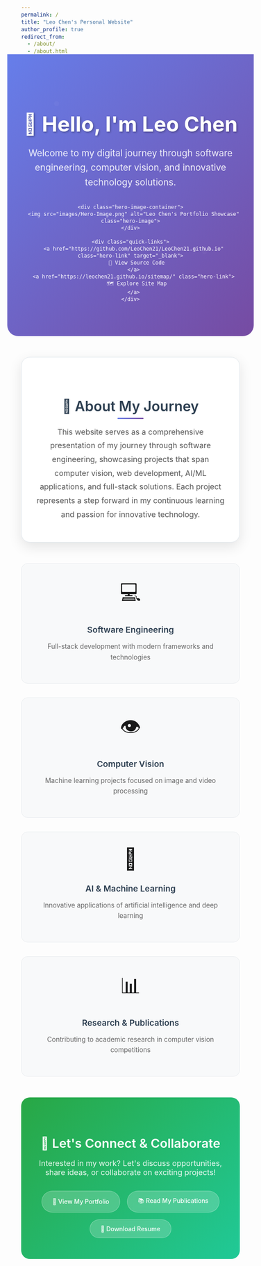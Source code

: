 ```yaml
---
permalink: /
title: "Leo Chen's Personal Website"
author_profile: true
redirect_from: 
  - /about/
  - /about.html
---
```


<style>
.hero-section {
  background: linear-gradient(135deg, #667eea 0%, #764ba2 100%);
  color: white;
  padding: 4rem 2rem;
  margin: -2rem -2rem 3rem -2rem;
  text-align: center;
  border-radius: 0 0 25px 25px;
  position: relative;
  overflow: hidden;
}

.hero-section::before {
  content: '';
  position: absolute;
  top: 0;
  left: 0;
  right: 0;
  bottom: 0;
  background: url('data:image/svg+xml,<svg xmlns="http://www.w3.org/2000/svg" viewBox="0 0 100 100"><defs><pattern id="grain" width="100" height="100" patternUnits="userSpaceOnUse"><circle cx="20" cy="20" r="1" fill="white" opacity="0.1"/><circle cx="80" cy="80" r="1" fill="white" opacity="0.1"/><circle cx="40" cy="60" r="1" fill="white" opacity="0.05"/></pattern></defs><rect width="100" height="100" fill="url(%23grain)"/></svg>');
  opacity: 0.3;
}

.hero-content {
  position: relative;
  z-index: 2;
}

.hero-title {
  font-size: 3rem;
  font-weight: 700;
  margin-bottom: 1rem;
  text-shadow: 2px 2px 4px rgba(0,0,0,0.3);
}

.hero-subtitle {
  font-size: 1.3rem;
  opacity: 0.9;
  margin-bottom: 2rem;
  max-width: 600px;
  margin-left: auto;
  margin-right: auto;
  line-height: 1.6;
}

.hero-image-container {
  margin: 2rem 0;
  position: relative;
}

.hero-image {
  max-width: 100%;
  height: auto;
  border-radius: 15px;
  box-shadow: 0 20px 40px rgba(0,0,0,0.2);
  transition: transform 0.3s ease;
}

.hero-image:hover {
  transform: scale(1.02);
}

.quick-links {
  display: flex;
  gap: 1.5rem;
  justify-content: center;
  flex-wrap: wrap;
  margin-top: 2rem;
}

.hero-link {
  display: inline-flex;
  align-items: center;
  gap: 0.5rem;
  padding: 0.75rem 1.5rem;
  background: rgba(255,255,255,0.2);
  color: white !important;
  text-decoration: none;
  border-radius: 25px;
  font-weight: 500;
  backdrop-filter: blur(10px);
  border: 1px solid rgba(255,255,255,0.3);
  transition: all 0.3s ease;
}

.hero-link:hover {
  background: rgba(255,255,255,0.3);
  transform: translateY(-2px);
  text-decoration: none;
  color: white !important;
}

.content-section {
  background: #fff;
  padding: 3rem 2rem;
  margin: 2rem 0;
  border-radius: 20px;
  box-shadow: 0 10px 30px rgba(0,0,0,0.1);
  border: 1px solid #e1e8ed;
}

.section-title {
  font-size: 2rem;
  font-weight: 600;
  color: #2c3e50;
  margin-bottom: 1.5rem;
  text-align: center;
  position: relative;
}

.section-title::after {
  content: '';
  position: absolute;
  bottom: -10px;
  left: 50%;
  transform: translateX(-50%);
  width: 60px;
  height: 3px;
  background: linear-gradient(135deg, #667eea 0%, #764ba2 100%);
  border-radius: 2px;
}

.intro-text {
  font-size: 1.1rem;
  line-height: 1.8;
  color: #555;
  text-align: center;
  max-width: 800px;
  margin: 0 auto;
}

.highlights-grid {
  display: grid;
  grid-template-columns: repeat(auto-fit, minmax(250px, 1fr));
  gap: 2rem;
  margin: 3rem 0;
}

.highlight-card {
  background: #f8f9fa;
  padding: 2rem;
  border-radius: 15px;
  text-align: center;
  transition: transform 0.3s ease;
  border: 1px solid #e9ecef;
}

.highlight-card:hover {
  transform: translateY(-5px);
}

.highlight-icon {
  font-size: 3rem;
  margin-bottom: 1rem;
}

.highlight-title {
  font-size: 1.2rem;
  font-weight: 600;
  color: #2c3e50;
  margin-bottom: 0.5rem;
}

.highlight-desc {
  color: #666;
  font-size: 0.95rem;
  line-height: 1.6;
}

.cta-section {
  background: linear-gradient(135deg, #28a745 0%, #20c997 100%);
  color: white;
  padding: 3rem 2rem;
  margin: 3rem 0;
  border-radius: 20px;
  text-align: center;
}

.cta-title {
  font-size: 1.8rem;
  font-weight: 600;
  margin-bottom: 1rem;
}

.cta-text {
  font-size: 1.1rem;
  opacity: 0.9;
  margin-bottom: 2rem;
}

.cta-buttons {
  display: flex;
  gap: 1rem;
  justify-content: center;
  flex-wrap: wrap;
}

.cta-button {
  display: inline-flex;
  align-items: center;
  gap: 0.5rem;
  padding: 0.75rem 1.5rem;
  background: rgba(255,255,255,0.2);
  color: white !important;
  text-decoration: none;
  border-radius: 25px;
  font-weight: 500;
  backdrop-filter: blur(10px);
  border: 1px solid rgba(255,255,255,0.3);
  transition: all 0.3s ease;
}

.cta-button:hover {
  background: rgba(255,255,255,0.3);
  transform: translateY(-2px);
  text-decoration: none;
  color: white !important;
}

@media (max-width: 768px) {
  .hero-section {
    margin: -1rem -1rem 2rem -1rem;
    padding: 3rem 1rem;
  }
  
  .hero-title {
    font-size: 2.2rem;
  }
  
  .hero-subtitle {
    font-size: 1.1rem;
  }
  
  .quick-links {
    flex-direction: column;
    align-items: center;
  }
  
  .content-section {
    margin: 1rem 0;
    padding: 2rem 1rem;
  }
  
  .highlights-grid {
    grid-template-columns: 1fr;
    gap: 1rem;
  }
}
</style>

<div class="hero-section">
  <div class="hero-content">
    <h1 class="hero-title">👋 Hello, I'm Leo Chen</h1>
    <p class="hero-subtitle">
      Welcome to my digital journey through software engineering, computer vision, and innovative technology solutions.
    </p>
    
    <div class="hero-image-container">
      <img src="images/Hero-Image.png" alt="Leo Chen's Portfolio Showcase" class="hero-image">
    </div>
    
    <div class="quick-links">
      <a href="https://github.com/LeoChen21/LeoChen21.github.io" class="hero-link" target="_blank">
        🔗 View Source Code
      </a>
      <a href="https://leochen21.github.io/sitemap/" class="hero-link">
        🗺️ Explore Site Map
      </a>
    </div>
  </div>
</div>

<div class="content-section">
  <h2 class="section-title">🚀 About My Journey</h2>
  <p class="intro-text">
    This website serves as a comprehensive presentation of my journey through software engineering, 
    showcasing projects that span computer vision, web development, AI/ML applications, and full-stack solutions. 
    Each project represents a step forward in my continuous learning and passion for innovative technology.
  </p>
</div>

<div class="highlights-grid">
  <div class="highlight-card">
    <div class="highlight-icon">💻</div>
    <h3 class="highlight-title">Software Engineering</h3>
    <p class="highlight-desc">Full-stack development with modern frameworks and technologies</p>
  </div>
  
  <div class="highlight-card">
    <div class="highlight-icon">👁️</div>
    <h3 class="highlight-title">Computer Vision</h3>
    <p class="highlight-desc">Machine learning projects focused on image and video processing</p>
  </div>
  
  <div class="highlight-card">
    <div class="highlight-icon">🤖</div>
    <h3 class="highlight-title">AI & Machine Learning</h3>
    <p class="highlight-desc">Innovative applications of artificial intelligence and deep learning</p>
  </div>
  
  <div class="highlight-card">
    <div class="highlight-icon">📊</div>
    <h3 class="highlight-title">Research & Publications</h3>
    <p class="highlight-desc">Contributing to academic research in computer vision competitions</p>
  </div>
</div>

<div class="cta-section">
  <h2 class="cta-title">🌟 Let's Connect & Collaborate</h2>
  <p class="cta-text">
    Interested in my work? Let's discuss opportunities, share ideas, or collaborate on exciting projects!
  </p>
  <div class="cta-buttons">
    <a href="/portfolio/" class="cta-button">
      💼 View My Portfolio
    </a>
    <a href="/publications/" class="cta-button">
      📚 Read My Publications
    </a>
    <a href="/cv/" class="cta-button">
      📄 Download Resume
    </a>
  </div>
</div>

